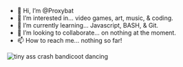 - 👋 Hi, I’m @Proxybat
- 👀 I’m interested in... video games, art, music, & coding.
- 🌱 I’m currently learning... Javascript, BASH, & Git.
- 💞️ I’m looking to collaborate... on nothing at the moment.
- 📫 How to reach me... nothing so far!


![tiny ass crash bandicoot dancing](https://github.com/Proxybat/Proxybat/assets/93020192/d5da33ff-2059-4f60-a96b-ff965b93cb72.gif)

<!---
Proxybat/Proxybat is a ✨ special ✨ repository because its `README.md` (this file) appears on your GitHub profile.
You can click the Preview link to take a look at your changes.
--->
